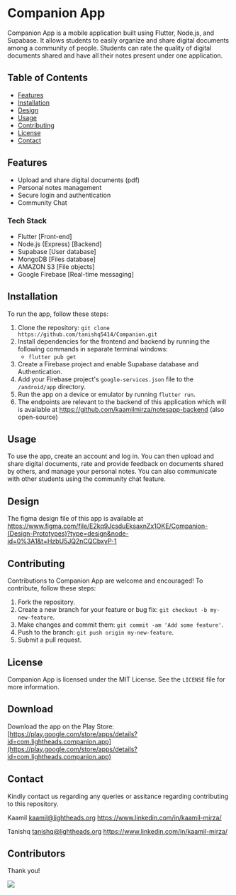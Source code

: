 # Companion App

Companion App is a mobile application built using Flutter, Node.js, and Supabase. It allows students to easily organize and share digital documents among a community of people. Students can rate the quality of digital documents shared and have all their notes present under one application.

## Table of Contents

- [Features](#features)
- [Installation](#installation)
- [Design](#design)
- [Usage](#usage)
- [Contributing](#contributing)
- [License](#license)
- [Contact](#contact)

## Features

- Upload and share digital documents (pdf)
- Personal notes management
- Secure login and authentication
- Community Chat

### Tech Stack

- Flutter [Front-end]
- Node.js (Express) [Backend]
- Supabase [User database]
- MongoDB [Files database]
- AMAZON S3 [File objects]
- Google Firebase [Real-time messaging]

## Installation

To run the app, follow these steps:

1. Clone the repository: `git clone https://github.com/tanishq5414/Companion.git`
2. Install dependencies for the frontend and backend by running the following commands in separate terminal windows:
   - `flutter pub get` 
3. Create a Firebase project and enable Supabase database and Authentication.
4. Add your Firebase project's `google-services.json` file to the `/android/app` directory.
5. Run the app on a device or emulator by running `flutter run`.
6. The endpoints are relevant to the backend of this application which will is available at https://github.com/kaamilmirza/notesapp-backend (also open-source)

## Usage

To use the app, create an account and log in. You can then upload and share digital documents, rate and provide feedback on documents shared by others, and manage your personal notes. You can also communicate with other students using the community chat feature.

## Design

The figma design file of this app is available at https://www.figma.com/file/E2kq9JcsduEksaxnZx1OKE/Companion-(Design-Prototypes)?type=design&node-id=0%3A1&t=HzbU5JQ2nCQCbxyP-1


## Contributing

Contributions to Companion App are welcome and encouraged! To contribute, follow these steps:

1. Fork the repository.
2. Create a new branch for your feature or bug fix: `git checkout -b my-new-feature`.
3. Make changes and commit them: `git commit -am 'Add some feature'`.
4. Push to the branch: `git push origin my-new-feature`.
5. Submit a pull request.

## License

Companion App is licensed under the MIT License. See the `LICENSE` file for more information.

## Download

Download the app on the Play Store: [https://play.google.com/store/apps/details?id=com.lightheads.companion.app](https://play.google.com/store/apps/details?id=com.lightheads.companion.app)

## Contact 

Kindly contact us regarding any queries or assitance regarding contributing to this repository.

Kaamil
kaamil@lightheads.org 
https://www.linkedin.com/in/kaamil-mirza/

Tanishq
tanishq@lightheads.org
https://www.linkedin.com/in/kaamil-mirza/

## Contributors
Thank you!

<a href="[https://github.com/tanishq5414/Companion]/graphs/contributors">
  <img src="https://contrib.rocks/image?repo=tanishq5414/Companion" />
</a>

<br/>
